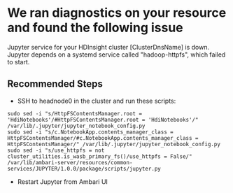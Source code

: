 <properties
    pageTitle="HDInsight Insight to determine if ADLSGen2 Cluster has Jupyter error because hadoop-httpfs failed to start"
    description="hadoop-httpfs failed to start in Jupyter notebook API for clusters with ADLSGen2 file storage"
    infoBubbleText="Found jupyter error in cluster. See details on the right."
    service="microsoft.hdinsight"
    resource="clusters"
    authors="Sainath"
    ms.author="v-samaly"
    displayOrder=""
    articleId="HDI_JupyterSystemdErrorInHDI4.0ADLSGen2Cluster"
    diagnosticScenario="HDInsightJupyterErrorAsHadoopHTTPFSStartFailedInsight"
    selfHelpType="rca"
    supportTopicIds="32636498, 32636484"
    resourceTags=""
    productPesIds="15078"
    cloudEnvironments="public, MoonCake, Fairfax, usnat, ussec"
	ownershipId="AzureData_HDInsight"
/>

# We ran diagnostics on your resource and found the following issue
<!--issueDescription-->
Jupyter service for your HDInsight cluster <!--$ClusterDnsName-->[ClusterDnsName]<!--/$ClusterDnsName--> is down. Jupyter depends on a systemd service called "hadoop-httpfs", which failed to start.
<!--/issueDescription-->

## **Recommended Steps**

* SSH to headnode0 in the cluster and run these scripts:

```
sudo sed -i "s/HttpFSContentsManager.root = 'HdiNotebooks'/#HttpFSContentsManager.root = 'HdiNotebooks'/" /var/lib/.jupyter/jupyter_notebook_config.py
sudo sed -i "s/c.NotebookApp.contents_manager_class = HttpFSContentsManager/#c.NotebookApp.contents_manager_class = HttpFSContentsManager/" /var/lib/.jupyter/jupyter_notebook_config.py
sudo sed -i "s/use_httpfs = not cluster_utilities.is_wasb_primary_fs()/use_httpfs = False/" /var/lib/ambari-server/resources/common-services/JUPYTER/1.0.0/package/scripts/jupyter.py
```

* Restart Jupyter from Ambari UI
